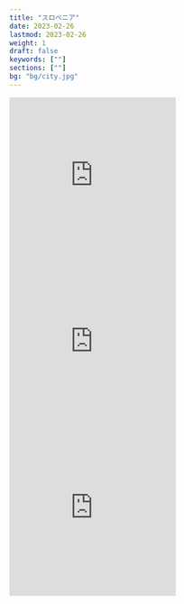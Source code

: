 ```yaml
---
title: "スロベニア"
date: 2023-02-26
lastmod: 2023-02-26
weight: 1
draft: false
keywords: [""]
sections: [""]
bg: "bg/city.jpg"
---
```




<div class="googlemap-if">
<iframe src="https://www.google.com/maps/embed?pb=!4v1679138698818!6m8!1m7!1s5TF50NN4dniiW4LDAjxgKg!2m2!1d45.55123096653612!2d13.78689096120676!3f358.21382432947024!4f-35.472167997849745!5f2.8532137686573105" width="295" height="295" style="border:0;" allowfullscreen="" loading="lazy" referrerpolicy="no-referrer-when-downgrade"></iframe>
<iframe src="https://www.google.com/maps/embed?pb=!4v1679138434405!6m8!1m7!1sglGGvMTeCilnueqYr3bzDw!2m2!1d46.35110703655155!2d14.07708752877551!3f216.71559561158904!4f-5.129340362536212!5f3.325193203789971" width="295" height="295" style="border:0;" allowfullscreen="" loading="lazy" referrerpolicy="no-referrer-when-downgrade"></iframe>
<iframe src="https://www.google.com/maps/embed?pb=!4v1679138646307!6m8!1m7!1sigm2kBqFS0CrfT26F5FjLw!2m2!1d46.35053836902807!2d14.07531497218139!3f145.14991883388868!4f-30.52069024426052!5f2.881329867151726" width="295" height="295" style="border:0;" allowfullscreen="" loading="lazy" referrerpolicy="no-referrer-when-downgrade"></iframe>
</div>